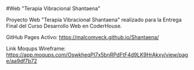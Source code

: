 #Web "Terapia Vibracional Shantaena"

Proyecto Web "Terapia Vibracional Shantaena" realizado para la Entrega Final del Curso Desarrollo Web en CoderHouse.

GitHub Pages Activo:
https://malcomveck.github.io/Shantaena/

Link Moqups Wireframe: 
https://app.moqups.com/OswkheqPI7x5bnRPdFtF4d9LK9HrAkxy/view/page/aa9df7b72
